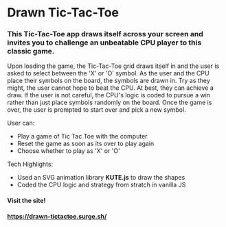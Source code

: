 # Drawn Tic-Tac-Toe
### This Tic-Tac-Toe app draws itself across your screen and invites you to challenge an unbeatable CPU player to this classic game.

Upon loading the game, the Tic-Tac-Toe grid draws itself in and the user is asked to select between the 'X' or 'O' symbol. As the user and the CPU place their symbols on the board, the symbols are drawn in. Try as they might, the user cannot hope to beat the CPU. At best, they can achieve a draw. If the user is not careful, the CPU's logic is coded to pursue a win rather than just place symbols randomly on the board. Once the game is over, the user is prompted to start over and pick a new symbol.

User can:

* Play a game of Tic Tac Toe with the computer
* Reset the game as soon as its over to play again
* Choose whether to play as 'X' or 'O'

Tech Highlights:

* Used an SVG animation library **KUTE.js** to draw the shapes
* Coded the CPU logic and strategy from stratch in vanilla JS

#### Visit the site!
#### https://drawn-tictactoe.surge.sh/
